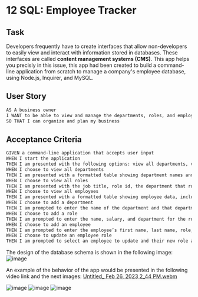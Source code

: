 # 12 SQL: Employee Tracker

## Task

Developers frequently have to create interfaces that allow non-developers to easily view and interact with information stored in databases. These interfaces are called **content management systems (CMS)**. This app helps you precisly in this issue, this app had been created to build a command-line application from scratch to manage a company's employee database, using Node.js, Inquirer, and MySQL.

## User Story

```md
AS A business owner
I WANT to be able to view and manage the departments, roles, and employees in my company
SO THAT I can organize and plan my business
```

## Acceptance Criteria

```md
GIVEN a command-line application that accepts user input
WHEN I start the application
THEN I am presented with the following options: view all departments, view all roles, view all employees, add a department, add a role, add an employee, and update an employee role
WHEN I choose to view all departments
THEN I am presented with a formatted table showing department names and department ids
WHEN I choose to view all roles
THEN I am presented with the job title, role id, the department that role belongs to, and the salary for that role
WHEN I choose to view all employees
THEN I am presented with a formatted table showing employee data, including employee ids, first names, last names, job titles, departments, salaries, and managers that the employees report to
WHEN I choose to add a department
THEN I am prompted to enter the name of the department and that department is added to the database
WHEN I choose to add a role
THEN I am prompted to enter the name, salary, and department for the role and that role is added to the database
WHEN I choose to add an employee
THEN I am prompted to enter the employee’s first name, last name, role, and manager, and that employee is added to the database
WHEN I choose to update an employee role
THEN I am prompted to select an employee to update and their new role and this information is updated in the database 
```

The design of the database schema is shown in the following image:
![image](https://user-images.githubusercontent.com/118077086/221436506-26ef765d-c880-40b5-b7c4-3f7f14e4e51e.png)

An example of the behavior of the app would be presented in the following video link and the next images:
[Untitled_ Feb 26, 2023 2_44 PM.webm](https://user-images.githubusercontent.com/118077086/221436878-21a8a6b0-d4ce-4a22-b9eb-9f13c5ab065f.webm)


![image](https://user-images.githubusercontent.com/118077086/221436605-217ee08c-256e-4dee-987c-a27ee0726f85.png)
![image](https://user-images.githubusercontent.com/118077086/221436620-018528c2-8f00-43c7-889a-b1beedbafb86.png)
![image](https://user-images.githubusercontent.com/118077086/221436630-cd78bbf8-19f2-46dd-bb2b-0ad21d81128f.png)





